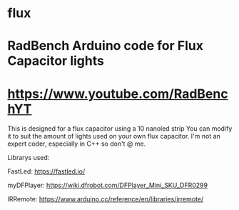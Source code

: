 # flux
# RadBench Arduino code for Flux Capacitor lights
# https://www.youtube.com/RadBenchYT

This is designed for a flux capacitor using a 10 nanoled strip
You can modify it to suit the amount of lights used on your own flux capacitor.
I'm not an expert coder, especially in C++ so don't @ me.



Librarys used:

FastLed:
https://fastled.io/

myDFPlayer:
https://wiki.dfrobot.com/DFPlayer_Mini_SKU_DFR0299

IRRemote:
https://www.arduino.cc/reference/en/libraries/irremote/
